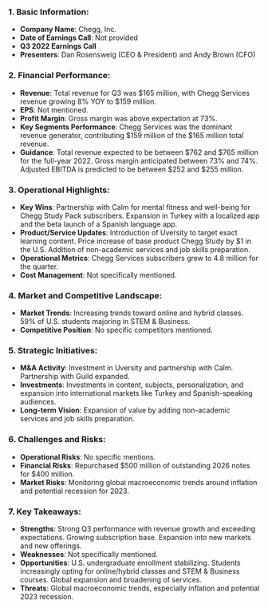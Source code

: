 ### 1. **Basic Information**:

- **Company Name**: Chegg, Inc.
- **Date of Earnings Call**: Not provided
- **Q3 2022 Earnings Call**
- **Presenters**: Dan Rosensweig (CEO & President) and Andy Brown (CFO)

### 2. **Financial Performance**:

- **Revenue**: Total revenue for Q3 was $165 million, with Chegg Services revenue growing 8% YOY to $159 million.
- **EPS**: Not mentioned.
- **Profit Margin**: Gross margin was above expectation at 73%.
- **Key Segments Performance**: Chegg Services was the dominant revenue generator, contributing $159 million of the $165 million total revenue.
- **Guidance**: Total revenue expected to be between $762 and $765 million for the full-year 2022. Gross margin anticipated between 73% and 74%. Adjusted EBITDA is predicted to be between $252 and $255 million.

### 3. **Operational Highlights**:

- **Key Wins**: Partnership with Calm for mental fitness and well-being for Chegg Study Pack subscribers. Expansion in Turkey with a localized app and the beta launch of a Spanish language app.
- **Product/Service Updates**: Introduction of Uversity to target exact learning content. Price increase of base product Chegg Study by $1 in the U.S. Addition of non-academic services and job skills preparation.
- **Operational Metrics**: Chegg Services subscribers grew to 4.8 million for the quarter.
- **Cost Management**: Not specifically mentioned.

### 4. **Market and Competitive Landscape**:

- **Market Trends**: Increasing trends toward online and hybrid classes. 59% of U.S. students majoring in STEM & Business.
- **Competitive Position**: No specific competitors mentioned.

### 5. **Strategic Initiatives**:

- **M&A Activity**: Investment in Uversity and partnership with Calm. Partnership with Guild expanded.
- **Investments**: Investments in content, subjects, personalization, and expansion into international markets like Turkey and Spanish-speaking audiences.
- **Long-term Vision**: Expansion of value by adding non-academic services and job skills preparation.

### 6. **Challenges and Risks**:

- **Operational Risks**: No specific mentions.
- **Financial Risks**: Repurchased $500 million of outstanding 2026 notes for $400 million.
- **Market Risks**: Monitoring global macroeconomic trends around inflation and potential recession for 2023.

### 7. **Key Takeaways**:

- **Strengths**: Strong Q3 performance with revenue growth and exceeding expectations. Growing subscription base. Expansion into new markets and new offerings.
- **Weaknesses**: Not specifically mentioned.
- **Opportunities**: U.S. undergraduate enrollment stabilizing. Students increasingly opting for online/hybrid classes and STEM & Business courses. Global expansion and broadening of services.
- **Threats**: Global macroeconomic trends, especially inflation and potential 2023 recession.
